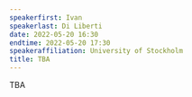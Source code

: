 ```yaml
---
speakerfirst: Ivan
speakerlast: Di Liberti
date: 2022-05-20 16:30
endtime: 2022-05-20 17:30
speakeraffiliation: University of Stockholm
title: TBA
---
```


TBA
